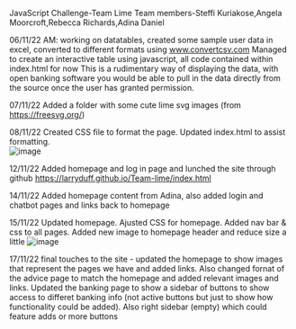 JavaScript Challenge-Team Lime
Team members-Steffi Kuriakose,Angela Moorcroft,Rebecca Richards,Adina Daniel

06/11/22 AM: working on datatables, created some sample user data in excel, converted to different formats using www.convertcsv.com 
Managed to create an interactive table using javascript, all code contained within index.html for now
This is a rudimentary way of displaying the data, with open banking software you would be able to pull in the data directly from the source once the user has granted permission.  

07/11/22 Added a folder with some cute lime svg images (from https://freesvg.org/)

08/11/22 Created CSS file to format the page.  Updated index.html to assist formatting.  
![image](https://user-images.githubusercontent.com/73331628/200640668-d3cd3a37-d442-4537-9ddd-8bac48f7cf76.png)

12/11/22 Added homepage and log in page and lunched the site through github https://larryduff.github.io/Team-lime/index.html 

14/11/22 Added homepage content from Adina, also added login and chatbot pages and links back to homepage

15/11/22 Updated homepage. Ajusted CSS for homepage. Added nav bar & css to all pages. Added new image to homepage header and reduce size a little
![image](https://user-images.githubusercontent.com/73331628/201954545-4c67e649-a80d-4e09-ac13-f808519e8876.png)

17/11/22 final touches to the site - updated the homepage to show images that represent the pages we have and added links.  Also changed fornat of the advice page to match the homepage and added relevant images and links. Updated the banking page to show a sidebar of buttons to show access to differet banking info (not active buttons but just to show how functionality could be added). Also right sidebar (empty) which could feature adds or more buttons
